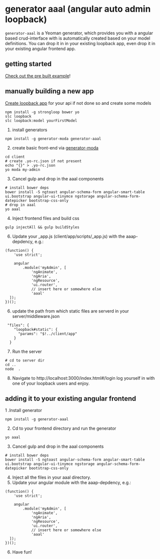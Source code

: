 # generator aaal (angular auto admin loopback)
`generator-aaal` is a Yeoman generator, which provides you with a angular based crud-interface with is automatically created based on your model definitions. You can drop it in in your existing loopback app, even drop it in your existing angular frontend app.

## getting started
[Check out the pre built example](https://github.com/johannesjo/angular-auto-admin-looopback)! 

## manually building a new app
[Create loopback app](http://loopback.io/getting-started/) for your api if not done so and create some models
```
npm install -g strongloop bower yo
slc loopback 
slc loopback:model yourFirstModel
```

1. install generators 
```
npm install -g generator-moda generator-aaal
```

2. create basic front-end via [generator-moda](https://github.com/johannesjo/generator-modular-angular)
```
cd client
# create .yo-rc.json if not present
echo "{}" > .yo-rc.json
yo moda my-admin
```
3. Cancel gulp and drop in the aaal components
```
# install bower deps
bower install -S ngtoast angular-schema-form angular-smart-table ui.bootstrap angular-ui-tinymce ngstorage angular-schema-form-datepicker bootstrap-css-only
# drop in aaal
yo aaal
```
4. Inject frontend files and build css
```
gulp injectAll && gulp buildStyles
```

6. Update your _app.js (client/app/scripts/_app.js) with the aaap-depdency, e.g.:
```
(function() {
    'use strict';

    angular
        .module('myAdmin', [
            'ngAnimate',
            'ngAria',
            'ngResource',
            'ui.router',
            // insert here or somewhere else
            'aaal'
  ]);
})();  
```

6. update the path from which static files are serverd in your server/middleware.json
```
 "files": {
    "loopback#static": {
      "params": "$!../client/app"
    }
  }
```
7. Run the server
```
# cd to server dir
cd ..
node  .
```

8. Navigate to http://localhost:3000/index.html#/login log yourself in with one of your loopback users and enjoy.

## adding it to your existing angular frontend
1 .Install generator
```
npm install -g generator-aaal
```
2. Cd to your frontend directory and run the generator
```
yo aaal
```
3. Cancel gulp and drop in the aaal components
```
# install bower deps
bower install -S ngtoast angular-schema-form angular-smart-table ui.bootstrap angular-ui-tinymce ngstorage angular-schema-form-datepicker bootstrap-css-only
```
4. Inject all the files in your aaal directory.
5. Update your angular module with the aaap-depdency, e.g.:
```
(function() {
    'use strict';

    angular
        .module('myAdmin', [
            'ngAnimate',
            'ngAria',
            'ngResource',
            'ui.router',
            // insert here or somewhere else
            'aaal'
  ]);
})();  
```
6. Have fun!
